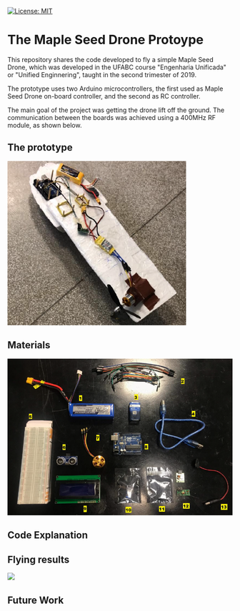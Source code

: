 [![License: MIT](https://img.shields.io/badge/License-MIT-yellow.svg)](https://opensource.org/licenses/MIT)

# The Maple Seed Drone Protoype
This repository shares the code developed to fly a simple Maple Seed Drone,  which was developed in the UFABC course "Engenharia Unificada" or "Unified Enginnering", taught in  the second trimester of 2019.

The prototype uses two Arduino microcontrollers, the first used as Maple Seed Drone on-board controller, and the second as RC controller.

The main goal of the project was getting the drone lift off the ground. The communication between the boards was achieved using a 400MHz RF module, as shown below.



## The prototype

<img src="docs/maple-seed-drone.png" width="400"/>

## Materials

<img src="docs/drone-materials.png" width="600"/>

## Code Explanation

## Flying results

<img src="docs/monocopter-flight.mp4" width="400"/>

## Future Work

